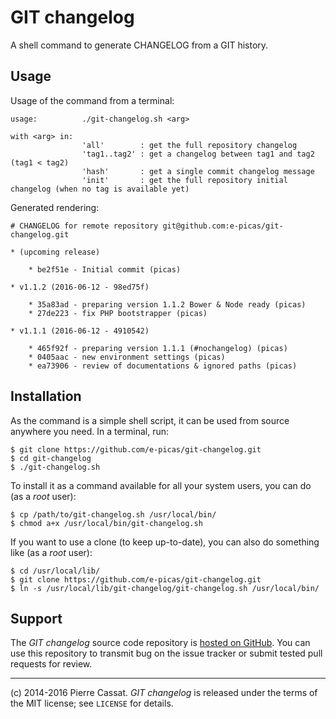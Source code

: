 GIT changelog
=============

A shell command to generate CHANGELOG from a GIT history.

Usage
-----

Usage of the command from a terminal:

    usage:          ./git-changelog.sh <arg>

    with <arg> in:
                    'all'        : get the full repository changelog
                    'tag1..tag2' : get a changelog between tag1 and tag2 (tag1 < tag2)
                    'hash'       : get a single commit changelog message
                    'init'       : get the full repository initial changelog (when no tag is available yet)

Generated rendering:

    # CHANGELOG for remote repository git@github.com:e-picas/git-changelog.git
    
    * (upcoming release)
    
        * be2f51e - Initial commit (picas)
    
    * v1.1.2 (2016-06-12 - 98ed75f)
    
        * 35a83ad - preparing version 1.1.2 Bower & Node ready (picas)
        * 27de223 - fix PHP bootstrapper (picas)
    
    * v1.1.1 (2016-06-12 - 4910542)
    
        * 465f92f - preparing version 1.1.1 (#nochangelog) (picas)
        * 0405aac - new environment settings (picas)
        * ea73906 - review of documentations & ignored paths (picas)

Installation
------------

As the command is a simple shell script, it can be used from source anywhere you need.
In a terminal, run:

    $ git clone https://github.com/e-picas/git-changelog.git
    $ cd git-changelog
    $ ./git-changelog.sh

To install it as a command available for all your system users, you can do (as a *root* user):

    $ cp /path/to/git-changelog.sh /usr/local/bin/
    $ chmod a+x /usr/local/bin/git-changelog.sh

If you want to use a clone (to keep up-to-date), you can also do something like (as a *root* user):

    $ cd /usr/local/lib/
    $ git clone https://github.com/e-picas/git-changelog.git
    $ ln -s /usr/local/lib/git-changelog/git-changelog.sh /usr/local/bin/

Support
-------

The *GIT changelog* source code repository is [hosted on GitHub](https://github.com/e-picas/git-changelog).
You can use this repository to transmit bug on the issue tracker or submit tested pull requests for review.

---

(c) 2014-2016 Pierre Cassat. *GIT changelog* is released under the terms of the MIT license; see `LICENSE` for details.
